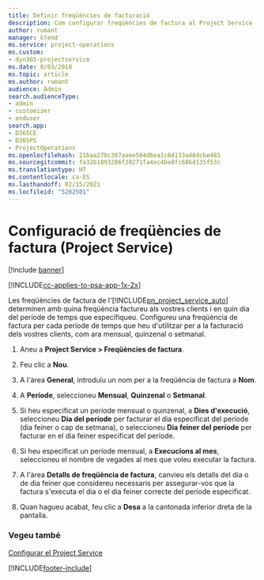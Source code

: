 ```yaml
---
title: Definir freqüències de facturació
description: Com configurar freqüències de factura al Project Service
author: rumant
manager: kfend
ms.service: project-operations
ms.custom:
- dyn365-projectservice
ms.date: 8/03/2018
ms.topic: article
ms.author: rumant
audience: Admin
search.audienceType:
- admin
- customizer
- enduser
search.app:
- D365CE
- D365PS
- ProjectOperations
ms.openlocfilehash: 21baa270c307aaee584d6ea1c6d133a48dcbe485
ms.sourcegitcommit: fa32b1893286f20271fa4ec4be8fc68bd135f53c
ms.translationtype: HT
ms.contentlocale: ca-ES
ms.lasthandoff: 02/15/2021
ms.locfileid: "5282501"
---
```

# <a name="set-up-invoice-frequencies-project-service"></a>Configuració de freqüències de factura (Project Service)

[!include [banner](../includes/psa-now-project-operations.md)]

[!INCLUDE[cc-applies-to-psa-app-1x-2x](../includes/cc-applies-to-psa-app-1x-2x.md)]

Les freqüències de factura de l'[!INCLUDE[pn_project_service_auto](../includes/pn-project-service-auto.md)] determinen amb quina freqüència factureu als vostres clients i en quin dia del període de temps que especifiqueu. Configureu una freqüència de factura per cada període de temps que heu d'utilitzar per a la facturació dels vostres clients, com ara mensual, quinzenal o setmanal.  
  
1.  Aneu a **Project Service > Freqüències de factura**.  
  
2.  Feu clic a **Nou**.  
  
3.  A l'àrea **General**, introduïu un nom per a la freqüència de factura a **Nom**.  
  
4.  A **Període**, seleccioneu **Mensual**, **Quinzenal** o **Setmanal**.  
  
5.  Si heu especificat un període mensual o quinzenal, a **Dies d'execució**, seleccioneu **Dia del període** per facturar el dia especificat del període (dia feiner o cap de setmana), o seleccioneu **Dia feiner del període** per facturar en el dia feiner especificat del període.  
  
6.  Si heu especificat un període mensual, a **Execucions al mes**, seleccioneu el nombre de vegades al mes que voleu executar la factura.  
  
7.  A l'àrea **Detalls de freqüència de factura**, canvieu els detalls del dia o de dia feiner que considereu necessaris per assegurar-vos que la factura s'executa el dia o el dia feiner correcte del període especificat.  
  
8.  Quan hagueu acabat, feu clic a **Desa** a la cantonada inferior dreta de la pantalla.  
  
### <a name="see-also"></a>Vegeu també  
 [Configurar el Project Service](../psa/configure.md)


[!INCLUDE[footer-include](../includes/footer-banner.md)]